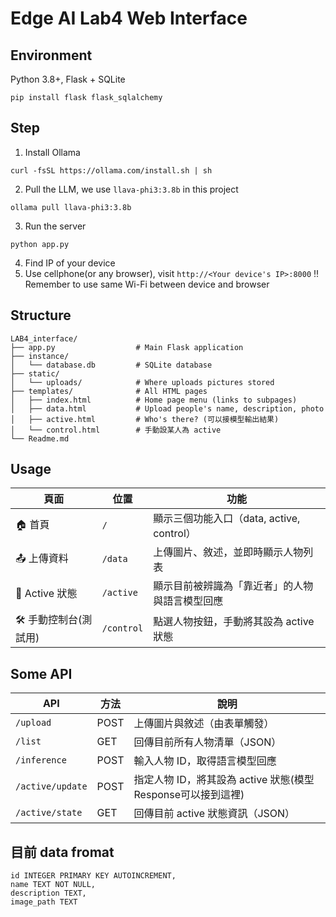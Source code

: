 # Edge AI Lab4 Web Interface
## Environment
Python 3.8+, Flask + SQLite
```
pip install flask flask_sqlalchemy
```
## Step
1. Install Ollama
```
curl -fsSL https://ollama.com/install.sh | sh
```
2. Pull the LLM, we use `llava-phi3:3.8b` in this project
```
ollama pull llava-phi3:3.8b
```
3. Run the server
```
python app.py
```
4. Find IP of your device
5. Use cellphone(or any browser), visit `http://<Your device's IP>:8000`
‼️Remember to use same Wi-Fi between device and browser

## Structure
```
LAB4_interface/
├── app.py                  # Main Flask application
├── instance/
│   └── database.db         # SQLite database
├── static/
│   └── uploads/            # Where uploads pictures stored
├── templates/              # All HTML pages
│   ├── index.html          # Home page menu (links to subpages)
│   ├── data.html           # Upload people's name, description, photo
│   ├── active.html         # Who's there? (可以接模型輸出結果)
│   └── control.html        # 手動設某人為 active
└── Readme.md               

```

## Usage
| 頁面           | 位置         | 功能                              |
| ------------ | ---------- | ------------------------------- |
| 🏠 首頁        | `/`        | 顯示三個功能入口（data, active, control） |
| 📤 上傳資料      | `/data`    | 上傳圖片、敘述，並即時顯示人物列表               |
| 🧠 Active 狀態 | `/active`  | 顯示目前被辨識為「靠近者」的人物與語言模型回應         |
| 🛠️ 手動控制台(測試用)    | `/control` | 點選人物按鈕，手動將其設為 active 狀態         |

## Some API
| API              | 方法   | 說明                     |
| ---------------- | ---- | ---------------------- |
| `/upload`        | POST | 上傳圖片與敘述（由表單觸發）         |
| `/list`          | GET  | 回傳目前所有人物清單（JSON）       |
| `/inference`     | POST | 輸入人物 ID，取得語言模型回應       |
| `/active/update` | POST | 指定人物 ID，將其設為 active 狀態(模型Response可以接到這裡) |
| `/active/state`  | GET  | 回傳目前 active 狀態資訊（JSON） |

## 目前 data fromat
```
id INTEGER PRIMARY KEY AUTOINCREMENT,
name TEXT NOT NULL,
description TEXT,
image_path TEXT
```